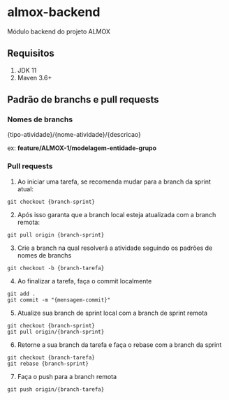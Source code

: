 # almox-backend

Módulo backend do projeto ALMOX

## Requisitos

1. JDK 11
1. Maven 3.6+

## Padrão de branchs e pull requests

### Nomes de branchs

{tipo-atividade}/{nome-atividade}/{descricao}

ex: **feature/ALMOX-1/modelagem-entidade-grupo**


### Pull requests

1. Ao iniciar uma tarefa, se recomenda mudar para a branch da sprint atual:
```
git checkout {branch-sprint}
```
2. Após isso garanta que a branch local esteja atualizada com a branch remota:
```
git pull origin {branch-sprint}
```
3. Crie a branch na qual resolverá a atividade seguindo os padrões de nomes de branchs
```
git checkout -b {branch-tarefa}
```
4. Ao finalizar a tarefa, faça o commit localmente
```
git add .
git commit -m "{mensagem-commit}"
```
5. Atualize sua branch de sprint local com a branch de sprint remota
```
git checkout {branch-sprint}
git pull origin/{branch-sprint}
```
6. Retorne a sua branch da tarefa e faça o rebase com a branch da sprint
```
git checkout {branch-tarefa}
git rebase {branch-sprint}
```
7. Faça o push para a branch remota
```
git push origin/{branch-tarefa}
```
